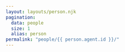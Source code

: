 ```yaml
---
layout: layouts/person.njk
pagination:
  data: people
  size: 1
  alias: person
permalink: "people/{{ person.agent.id }}/"
---
```

